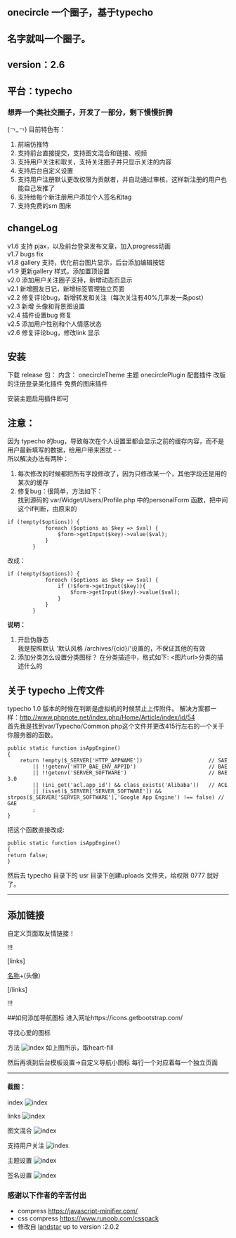 ## onecircle 一个圈子，基于typecho

## 名字就叫一个圈子。
## version：2.6
## 平台：typecho

### 想弄一个类社交圈子，开发了一部分，剩下慢慢折腾

(￢_￢)
目前特色有：
1. 前端仿推特
2. 支持前台直接提交，支持图文混合和链接、视频
3. 支持用户关注和取关，支持关注圈子并只显示关注的内容
4. 支持后台自定义设置
5. 支持用户注册默认更改权限为贡献者，并自动通过审核，这样新注册的用户也能自己发推了
6. 支持给每个新注册用户添加个人签名和tag
7. 支持免费的sm 图床

## changeLog
v1.6 支持 pjax，以及前台登录发布文章，加入progress动画  
v1.7 bugs fix  
v1.8 gallery 支持，优化前台图片显示，后台添加编辑按钮  
v1.9 更新gallery 样式，添加置顶设置  
v2.0 添加用户关注圈子支持，新增动态页显示  
v2.1 新增圈友日记，新增标签管理独立页面  
v2.2 修复评论bug，新增转发和关注（每次关注有40%几率发一条post）  
v2.3 新增 头像和背景图设置  
v2.4 插件设置bug 修复  
v2.5 添加用户性别和个人情感状态    
v2.6 修复评论bug，修改link 显示  

## 安装
下载 release 包：
内含：
onecircleTheme 主题
onecirclePlugin 配套插件
改版的注册登录美化插件
免费的图床插件

安装主题启用插件即可

## 注意：
因为 typecho 的bug，导致每次在个人设置里都会显示之前的缓存内容，而不是用户最新填写的数据，给用户带来困扰 - -  
所以解决办法有两种：
1. 每次修改的时候都把所有字段修改了，因为只修改某一个，其他字段还是用的某次的缓存
2. 修复bug：很简单，方法如下：  
找到源码的 var/Widget/Users/Profile.php 中的personalForm 函数，把中间这个if判断，由原来的
```
if (!empty($options)) {
            foreach ($options as $key => $val) {
                $form->getInput($key)->value($val);
            }
        }
```  
改成：
```
if (!empty($options)) {
            foreach ($options as $key => $val) {
                if (!$form->getInput($key)){
                    $form->getInput($key)->value($val);
                }
            }
        }
```
  
**说明：**  
1. 开启伪静态  
    我是按照默认 '默认风格 /archives/{cid}/'设置的，不保证其他的有效
2. 添加分类怎么设置分类图标？
    在分类描述中，格式如下:  <图片url>分类的描述什么的

## 关于 typecho 上传文件
typecho 1.0 版本的时候在判断是虚拟机的时候禁止上传附件。
解决方案都一样：http://www.phpnote.net/index.php/Home/Article/index/id/54  
首先我是找到var/Typecho/Common.php这个文件并更改415行左右的一个关于你服务器的函数。
```
public static function isAppEngine()
{
    return !empty($_SERVER['HTTP_APPNAME'])                     // SAE
        || !!getenv('HTTP_BAE_ENV_APPID')                       // BAE
        || !!getenv('SERVER_SOFTWARE')                          // BAE 3.0
        || (ini_get('acl.app_id') && class_exists('Alibaba'))   // ACE
        || (isset($_SERVER['SERVER_SOFTWARE']) && strpos($_SERVER['SERVER_SOFTWARE'],'Google App Engine') !== false) // GAE
        ;
}
```  
把这个函数直接改成:
```
public static function isAppEngine()
{
return false;
}
```
然后去 typecho 目录下的 usr 目录下创建uploads 文件夹，给权限 0777 就好了。  

----
## 添加链接

自定义页面取友情链接！

!!!

[links]

[名称](网址)+(头像)

[/links]

!!!

##如何添加导航图标
进入网址https://icons.getbootstrap.com/

寻找心爱的图标

方法
![index](READMEimgs/heart.png)
如上图所示，取heart-fill

然后再填到后台模板设置->自定义导航小图标
每行一个对应着每一个独立页面

----
#### 截图：

index
![index](READMEimgs/index.png)

links
![index](READMEimgs/links.png)

图文混合
![index](READMEimgs/pics.png)

支持用户关注
![index](READMEimgs/follow.png)

主题设置
![index](READMEimgs/follow.png)

签名设置
![index](READMEimgs/usersign.png)
### 感谢以下作者的辛苦付出
- compress https://javascript-minifier.com/
- css compress https://www.runoob.com/csspack
- 修改自 [landstar](https://dyedd.cn) up to version :2.0.2